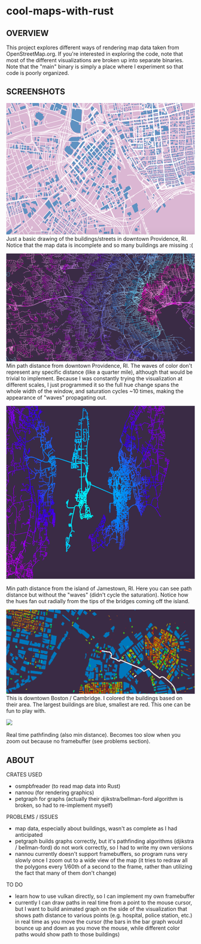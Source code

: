 # cool-maps-with-rust

## OVERVIEW
This project explores different ways of rendering map data taken from OpenStreetMap.org. If you're interested in exploring the code, note that most of the different visualizations are broken up into separate binaries. Note that the "main" binary is simply a place where I experiment so that code is poorly organized.

## SCREENSHOTS
![basic map with buildings/roads](https://github.com/acloudmovingby/cool-maps-with-rust/blob/master/Screenshots/Just%20buildings%20and%20streets%20(Providence%2C%20RI).png)
Just a basic drawing of the buildings/streets in downtown Providence, RI. Notice that the map data is incomplete and so many buildings are missing :(

![path distance 2 (Providence,RI)](https://github.com/acloudmovingby/cool-maps-with-rust/blob/master/Screenshots/Path%20Distance%202%20(Providence%2C%20RI).png)
Min path distance from downtown Providence, RI. The waves of color don't represent any specific distance (like a quarter mile), although that would be trivial to implement. Because I was constantly trying the visualization at different scales, I just programmed it so the full hue change spans the whole width of the window, and saturation cycles ~10 times, making the appearance of "waves" propagating out.

![path distance 1 (Jamestown, RI)](https://github.com/acloudmovingby/cool-maps-with-rust/blob/master/Screenshots/Path%20distance%201%20(Jamestown%2C%20RI).png)

Min path distance from the island of Jamestown, RI. Here you can see path distance but without the "waves" (didn't cycle the saturation). Notice how the hues fan out radially from the tips of the bridges coming off the island. 

![building area (Boston, MA)](https://github.com/acloudmovingby/cool-maps-with-rust/blob/master/Screenshots/Shading%20buildings%20by%20area%20(Boston%2C%20MA).png)
This is downtown Boston / Cambridge. I colored the buildings based on their area. The largest buildings are blue, smallest are red. This one can be fun to play with.

![](https://github.com/acloudmovingby/cool-maps-with-rust/blob/master/Screenshots/Real-time%20pathfinding%20gif.gif)

Real time pathfinding (also min distance). Becomes too slow when you zoom out because no framebuffer (see problems section).

## ABOUT
CRATES USED
- osmpbfreader (to read map data into Rust)
- nannou (for rendering graphics)
- petgraph for graphs (actually their djikstra/bellman-ford algorithm is broken, so had to re-implement myself)

PROBLEMS / ISSUES
- map data, especially about buildings, wasn't as complete as I had anticipated
- petgraph builds graphs correctly, but it's pathfinding algorithms (djikstra / bellman-ford) do not work correctly, so I had to write my own versions
- nannou currently doesn't support framebuffers, so program runs very slowly once I zoom out to a wide view of the map (it tries to redraw all the polygons every 1/60th of a second to the frame, rather than utilizing the fact that many of them don't change)

TO DO
- learn how to use vulkan directly, so I can implement my own framebuffer
- currently I can draw paths in real time from a point to the mouse cursor, but I want to build animated graph on the side of the visualization that shows path distance to various points (e.g. hospital, police station, etc.) in real time as you move the cursor (the bars in the bar graph would bounce up and down as you move the mouse, while different color paths would show path to those buildings)




